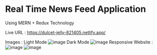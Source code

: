 # Real Time News Feed Application

Using MERN + Redux Technology

Live URL : 
https://dulcet-jelly-821405.netlify.app/

Images :
Light Mode
![image](https://github.com/user-attachments/assets/98b17454-3d26-489b-a17d-0eb2711c8cd1)
Dark Mode
![image](https://github.com/user-attachments/assets/a446f06f-0a46-4bb0-acd8-0414cb9ef9e3)
Responsive Website : 
![image](https://github.com/user-attachments/assets/4e269ca3-eb0a-4d61-9120-11116eeb9ebe)
![image](https://github.com/user-attachments/assets/913bb869-302e-445e-ad51-498686629b7f)
